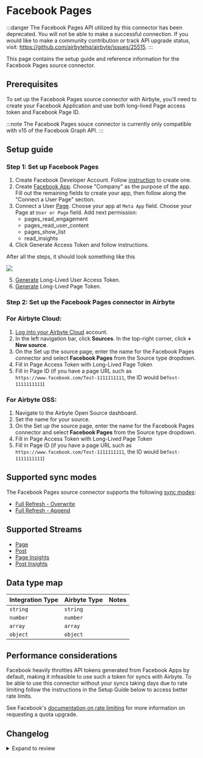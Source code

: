 # Facebook Pages

:::danger
The Facebook Pages API utilized by this connector has been deprecated. You will not be able to make a successful connection. If you would like to make a community contribution or track API upgrade status, visit: https://github.com/airbytehq/airbyte/issues/25515.
:::

This page contains the setup guide and reference information for the Facebook Pages source connector.

## Prerequisites

To set up the Facebook Pages source connector with Airbyte, you'll need to create your Facebook Application and use both long-lived Page access token and Facebook Page ID.

:::note
The Facebook Pages souce connector is currently only compatible with v15 of the Facebook Graph API.
:::

## Setup guide

### Step 1: Set up Facebook Pages

1. Create Facebook Developer Account. Follow [instruction](https://developers.facebook.com/async/registration/) to create one.
2. Create [Facebook App](https://developers.facebook.com/apps/). Choose "Company" as the purpose of the app. Fill out the remaining fields to create your app, then follow along the "Connect a User Page" section.
3. Connect a User [Page](https://developers.facebook.com/tools/explorer/). Choose your app at `Meta App` field. Choose your Page at `User or Page` field. Add next permission:
   - pages_read_engagement
   - pages_read_user_content
   - pages_show_list
   - read_insights
4. Click Generate Access Token and follow instructions.

After all the steps, it should look something like this

![](../../.gitbook/assets/facebook-pages-1.png)

5. [Generate](https://developers.facebook.com/docs/facebook-login/guides/access-tokens/get-long-lived#get-a-long-lived-user-access-token) Long-Lived User Access Token.
6. [Generate](https://developers.facebook.com/docs/facebook-login/guides/access-tokens/get-long-lived#long-lived-page-token) Long-Lived Page Token.

### Step 2: Set up the Facebook Pages connector in Airbyte

### For Airbyte Cloud:

1. [Log into your Airbyte Cloud](https://cloud.airbyte.com/workspaces) account.
2. In the left navigation bar, click **Sources**. In the top-right corner, click **+ New source**.
3. On the Set up the source page, enter the name for the Facebook Pages connector and select **Facebook Pages** from the Source type dropdown.
4. Fill in Page Access Token with Long-Lived Page Token
5. Fill in Page ID (if you have a page URL such as `https://www.facebook.com/Test-1111111111`, the ID would be`Test-1111111111`)

### For Airbyte OSS:

1. Navigate to the Airbyte Open Source dashboard.
2. Set the name for your source.
3. On the Set up the source page, enter the name for the Facebook Pages connector and select **Facebook Pages** from the Source type dropdown.
4. Fill in Page Access Token with Long-Lived Page Token
5. Fill in Page ID (if you have a page URL such as `https://www.facebook.com/Test-1111111111`, the ID would be`Test-1111111111`)

## Supported sync modes

The Facebook Pages source connector supports the following [sync modes](https://docs.airbyte.com/cloud/core-concepts#connection-sync-modes):

- [Full Refresh - Overwrite](https://docs.airbyte.com/understanding-airbyte/connections/full-refresh-overwrite/)
- [Full Refresh - Append](https://docs.airbyte.com/understanding-airbyte/connections/full-refresh-append)

## Supported Streams

- [Page](https://developers.facebook.com/docs/graph-api/reference/v19.0/page/#overview)
- [Post](https://developers.facebook.com/docs/graph-api/reference/v19.0/page/feed)
- [Page Insights](https://developers.facebook.com/docs/graph-api/reference/v19.0/page/insights)
- [Post Insights](https://developers.facebook.com/docs/graph-api/reference/v19.0/insights)

## Data type map

| Integration Type | Airbyte Type | Notes |
| :--------------- | :----------- | :---- |
| `string`         | `string`     |       |
| `number`         | `number`     |       |
| `array`          | `array`      |       |
| `object`         | `object`     |       |

## Performance considerations

Facebook heavily throttles API tokens generated from Facebook Apps by default, making it infeasible to use such a token for syncs with Airbyte. To be able to use this connector without your syncs taking days due to rate limiting follow the instructions in the Setup Guide below to access better rate limits.

See Facebook's [documentation on rate limiting](https://developers.facebook.com/docs/graph-api/overview/rate-limiting) for more information on requesting a quota upgrade.

## Changelog

<details>
  <summary>Expand to review</summary>

| Version | Date       | Pull Request                                             | Subject                                                                   |
| :------ | :--------- | :------------------------------------------------------- | :------------------------------------------------------------------------ |
| 1.1.0  | 2024-10-23 | [47325](https://github.com/airbytehq/airbyte/pull/47325) | Migrate to Manifest-only |
| 1.0.29 | 2025-01-18 | [51637](https://github.com/airbytehq/airbyte/pull/51637) | Update dependencies |
| 1.0.28 | 2025-01-11 | [51056](https://github.com/airbytehq/airbyte/pull/51056) | Update dependencies |
| 1.0.27 | 2025-01-04 | [50923](https://github.com/airbytehq/airbyte/pull/50923) | Update dependencies |
| 1.0.26 | 2024-12-28 | [50530](https://github.com/airbytehq/airbyte/pull/50530) | Update dependencies |
| 1.0.25 | 2024-12-21 | [49997](https://github.com/airbytehq/airbyte/pull/49997) | Update dependencies |
| 1.0.24 | 2024-12-14 | [49154](https://github.com/airbytehq/airbyte/pull/49154) | Starting with this version, the Docker image is now rootless. Please note that this and future versions will not be compatible with Airbyte versions earlier than 0.64 |
| 1.0.23 | 2024-10-29 | [47737](https://github.com/airbytehq/airbyte/pull/47737) | Update dependencies |
| 1.0.22 | 2024-10-21 | [47025](https://github.com/airbytehq/airbyte/pull/47025) | Update dependencies |
| 1.0.21 | 2024-10-12 | [46807](https://github.com/airbytehq/airbyte/pull/46807) | Update dependencies |
| 1.0.20 | 2024-10-05 | [46461](https://github.com/airbytehq/airbyte/pull/46461) | Update dependencies |
| 1.0.19 | 2024-09-28 | [46133](https://github.com/airbytehq/airbyte/pull/46133) | Update dependencies |
| 1.0.18 | 2024-09-21 | [45734](https://github.com/airbytehq/airbyte/pull/45734) | Update dependencies |
| 1.0.17 | 2024-09-14 | [45563](https://github.com/airbytehq/airbyte/pull/45563) | Update dependencies |
| 1.0.16 | 2024-09-07 | [45311](https://github.com/airbytehq/airbyte/pull/45311) | Update dependencies |
| 1.0.15 | 2024-08-31 | [45052](https://github.com/airbytehq/airbyte/pull/45052) | Update dependencies |
| 1.0.14 | 2024-08-24 | [44664](https://github.com/airbytehq/airbyte/pull/44664) | Update dependencies |
| 1.0.13 | 2024-08-17 | [44234](https://github.com/airbytehq/airbyte/pull/44234) | Update dependencies |
| 1.0.12 | 2024-08-12 | [43729](https://github.com/airbytehq/airbyte/pull/43729) | Update dependencies |
| 1.0.11 | 2024-08-10 | [43477](https://github.com/airbytehq/airbyte/pull/43477) | Update dependencies |
| 1.0.10 | 2024-08-03 | [43224](https://github.com/airbytehq/airbyte/pull/43224) | Update dependencies |
| 1.0.9 | 2024-07-27 | [42787](https://github.com/airbytehq/airbyte/pull/42787) | Update dependencies |
| 1.0.8 | 2024-07-20 | [42255](https://github.com/airbytehq/airbyte/pull/42255) | Update dependencies |
| 1.0.7 | 2024-07-13 | [41685](https://github.com/airbytehq/airbyte/pull/41685) | Update dependencies |
| 1.0.6 | 2024-07-10 | [41543](https://github.com/airbytehq/airbyte/pull/41543) | Update dependencies |
| 1.0.5 | 2024-07-09 | [41126](https://github.com/airbytehq/airbyte/pull/41126) | Update dependencies |
| 1.0.4 | 2024-07-06 | [40812](https://github.com/airbytehq/airbyte/pull/40812) | Update dependencies |
| 1.0.3 | 2024-06-25 | [40500](https://github.com/airbytehq/airbyte/pull/40500) | Update dependencies |
| 1.0.2 | 2024-06-22 | [40058](https://github.com/airbytehq/airbyte/pull/40058) | Update dependencies |
| 1.0.1 | 2024-06-06 | [39243](https://github.com/airbytehq/airbyte/pull/39243) | [autopull] Upgrade base image to v1.2.2 |
| 1.0.0 | 2024-03-14 | [36015](https://github.com/airbytehq/airbyte/pull/36015) | Upgrade Facebook API to v19.0 |
| 0.3.0 | 2023-06-26 | [27728](https://github.com/airbytehq/airbyte/pull/27728) | License Update: Elv2 |
| 0.2.5 | 2023-04-13 | [26939](https://github.com/airbytehq/airbyte/pull/26939) | Add advancedAuth to the connector spec |
| 0.2.4 | 2023-04-13 | [25143](https://github.com/airbytehq/airbyte/pull/25143) | Update insight metrics request params |
| 0.2.3 | 2023-02-23 | [23395](https://github.com/airbytehq/airbyte/pull/23395) | Parse datetime to rfc3339 |
| 0.2.2 | 2023-02-10 | [22804](https://github.com/airbytehq/airbyte/pull/22804) | Retry 500 errors |
| 0.2.1 | 2022-12-29 | [20925](https://github.com/airbytehq/airbyte/pull/20925) | Fix tests; modify expected records |
| 0.2.0 | 2022-11-24 | [19788](https://github.com/airbytehq/airbyte/pull/19788) | Migrate lo low-code; Beta certification; Upgrade Facebook API to v.15 |
| 0.1.6 | 2021-12-22 | [9032](https://github.com/airbytehq/airbyte/pull/9032) | Remove deprecated field `live_encoders` from Page stream |
| 0.1.5 | 2021-11-26 | [8267](https://github.com/airbytehq/airbyte/pull/8267) | updated all empty objects in schemas for Page and Post streams |
| 0.1.4   | 2021-11-26 | [](https://github.com/airbytehq/airbyte/pull/)           | Remove unsupported insights_export field from Pages request               |
| 0.1.3   | 2021-10-28 | [7440](https://github.com/airbytehq/airbyte/pull/7440)   | Generate Page token from config access token                              |
| 0.1.2   | 2021-10-18 | [7128](https://github.com/airbytehq/airbyte/pull/7128)   | Upgrade Facebook API to v.12                                              |
| 0.1.1   | 2021-09-30 | [6438](https://github.com/airbytehq/airbyte/pull/6438)   | Annotate Oauth2 flow initialization parameters in connector specification |
| 0.1.0   | 2021-09-01 | [5158](https://github.com/airbytehq/airbyte/pull/5158)   | Initial Release                                                           |

</details>
